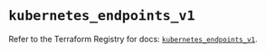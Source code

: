 # `kubernetes_endpoints_v1`

Refer to the Terraform Registry for docs: [`kubernetes_endpoints_v1`](https://registry.terraform.io/providers/hashicorp/kubernetes/2.37.1/docs/resources/endpoints_v1).
